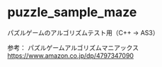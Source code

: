 # puzzle_sample_maze
パズルゲームのアルゴリズムテスト用（C++ → AS3）

参考：
パズルゲームアルゴリズムマニアックス
https://www.amazon.co.jp/dp/4797347090
